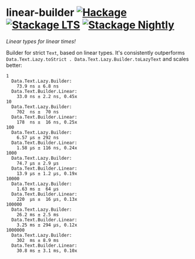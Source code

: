 # linear-builder [![Hackage](http://img.shields.io/hackage/v/linear-builder.svg)](https://hackage.haskell.org/package/linear-builder) [![Stackage LTS](http://stackage.org/package/linear-builder/badge/lts)](http://stackage.org/lts/package/linear-builder) [![Stackage Nightly](http://stackage.org/package/linear-builder/badge/nightly)](http://stackage.org/nightly/package/linear-builder)

_Linear types for linear times!_

Builder for strict `Text`, based on linear types. It's consistently
outperforms `Data.Text.Lazy.toStrict . Data.Text.Lazy.Builder.toLazyText`
and scales better:

```
1
  Data.Text.Lazy.Builder:
    73.9 ns ± 6.8 ns
  Data.Text.Builder.Linear:
    33.0 ns ± 2.2 ns, 0.45x
10
  Data.Text.Lazy.Builder:
    702  ns ±  70 ns
  Data.Text.Builder.Linear:
    178  ns ±  16 ns, 0.25x
100
  Data.Text.Lazy.Builder:
    6.57 μs ± 292 ns
  Data.Text.Builder.Linear:
    1.58 μs ± 116 ns, 0.24x
1000
  Data.Text.Lazy.Builder:
    74.7 μs ± 2.9 μs
  Data.Text.Builder.Linear:
    13.9 μs ± 1.2 μs, 0.19x
10000
  Data.Text.Lazy.Builder:
    1.63 ms ±  64 μs
  Data.Text.Builder.Linear:
    220  μs ±  16 μs, 0.13x
100000
  Data.Text.Lazy.Builder:
    26.2 ms ± 2.5 ms
  Data.Text.Builder.Linear:
    3.25 ms ± 294 μs, 0.12x
1000000
  Data.Text.Lazy.Builder:
    302  ms ± 8.9 ms
  Data.Text.Builder.Linear:
    30.8 ms ± 3.1 ms, 0.10x
```
